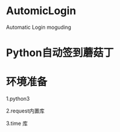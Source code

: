 # AutomicLogin
 Automatic Login moguding
 # Python自动签到蘑菇丁

# 环境准备

1.python3

2.request内置库

3.time 库

